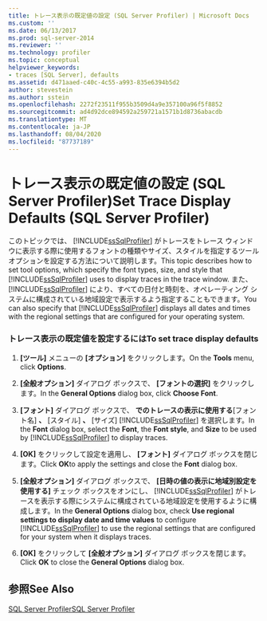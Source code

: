 ```yaml
---
title: トレース表示の既定値の設定 (SQL Server Profiler) | Microsoft Docs
ms.custom: ''
ms.date: 06/13/2017
ms.prod: sql-server-2014
ms.reviewer: ''
ms.technology: profiler
ms.topic: conceptual
helpviewer_keywords:
- traces [SQL Server], defaults
ms.assetid: d471aaed-c40c-4c55-a993-835e6394b5d2
author: stevestein
ms.author: sstein
ms.openlocfilehash: 2272f23511f955b3509d4a9e357100a96f5f8852
ms.sourcegitcommit: ad4d92dce894592a259721a1571b1d8736abacdb
ms.translationtype: MT
ms.contentlocale: ja-JP
ms.lasthandoff: 08/04/2020
ms.locfileid: "87737189"
---
```

# <a name="set-trace-display-defaults-sql-server-profiler"></a><span data-ttu-id="ee3fd-102">トレース表示の既定値の設定 (SQL Server Profiler)</span><span class="sxs-lookup"><span data-stu-id="ee3fd-102">Set Trace Display Defaults (SQL Server Profiler)</span></span>
  <span data-ttu-id="ee3fd-103">このトピックでは、 [!INCLUDE[ssSqlProfiler](../../includes/sssqlprofiler-md.md)] がトレースをトレース ウィンドウに表示する際に使用するフォントの種類やサイズ、スタイルを指定するツール オプションを設定する方法について説明します。</span><span class="sxs-lookup"><span data-stu-id="ee3fd-103">This topic describes how to set tool options, which specify the font types, size, and style that [!INCLUDE[ssSqlProfiler](../../includes/sssqlprofiler-md.md)] uses to display traces in the trace window.</span></span> <span data-ttu-id="ee3fd-104">また、 [!INCLUDE[ssSqlProfiler](../../includes/sssqlprofiler-md.md)] により、すべての日付と時刻を、オペレーティング システムに構成されている地域設定で表示するよう指定することもできます。</span><span class="sxs-lookup"><span data-stu-id="ee3fd-104">You can also specify that [!INCLUDE[ssSqlProfiler](../../includes/sssqlprofiler-md.md)] displays all dates and times with the regional settings that are configured for your operating system.</span></span>  
  
### <a name="to-set-trace-display-defaults"></a><span data-ttu-id="ee3fd-105">トレース表示の既定値を設定するには</span><span class="sxs-lookup"><span data-stu-id="ee3fd-105">To set trace display defaults</span></span>  
  
1.  <span data-ttu-id="ee3fd-106">**[ツール]** メニューの **[オプション]** をクリックします。</span><span class="sxs-lookup"><span data-stu-id="ee3fd-106">On the **Tools** menu, click **Options**.</span></span>  
  
2.  <span data-ttu-id="ee3fd-107">**[全般オプション]** ダイアログ ボックスで、 **[フォントの選択]** をクリックします。</span><span class="sxs-lookup"><span data-stu-id="ee3fd-107">In the **General Options** dialog box, click **Choose Font**.</span></span>  
  
3.  <span data-ttu-id="ee3fd-108">**[フォント]** ダイアログ ボックスで、 **でのトレースの表示に使用する**[フォント名] **、** [スタイル] **、** [サイズ] [!INCLUDE[ssSqlProfiler](../../includes/sssqlprofiler-md.md)] を選択します。</span><span class="sxs-lookup"><span data-stu-id="ee3fd-108">In the **Font** dialog box, select the **Font**, the **Font style**, and **Size** to be used by [!INCLUDE[ssSqlProfiler](../../includes/sssqlprofiler-md.md)] to display traces.</span></span>  
  
4.  <span data-ttu-id="ee3fd-109">**[OK]** をクリックして設定を適用し、 **[フォント]** ダイアログ ボックスを閉じます。</span><span class="sxs-lookup"><span data-stu-id="ee3fd-109">Click **OK**to apply the settings and close the **Font** dialog box.</span></span>  
  
5.  <span data-ttu-id="ee3fd-110">**[全般オプション]** ダイアログ ボックスで、 **[日時の値の表示に地域別設定を使用する]** チェック ボックスをオンにし、 [!INCLUDE[ssSqlProfiler](../../includes/sssqlprofiler-md.md)] がトレースを表示する際にシステムに構成されている地域設定を使用するように構成します。</span><span class="sxs-lookup"><span data-stu-id="ee3fd-110">In the **General Options** dialog box, check **Use regional settings to display date and time values** to configure [!INCLUDE[ssSqlProfiler](../../includes/sssqlprofiler-md.md)] to use the regional settings that are configured for your system when it displays traces.</span></span>  
  
6.  <span data-ttu-id="ee3fd-111">**[OK]** をクリックして **[全般オプション]** ダイアログ ボックスを閉じます。</span><span class="sxs-lookup"><span data-stu-id="ee3fd-111">Click **OK** to close the **General Options** dialog box.</span></span>  
  
## <a name="see-also"></a><span data-ttu-id="ee3fd-112">参照</span><span class="sxs-lookup"><span data-stu-id="ee3fd-112">See Also</span></span>  
 [<span data-ttu-id="ee3fd-113">SQL Server Profiler</span><span class="sxs-lookup"><span data-stu-id="ee3fd-113">SQL Server Profiler</span></span>](sql-server-profiler.md)  
  
  
